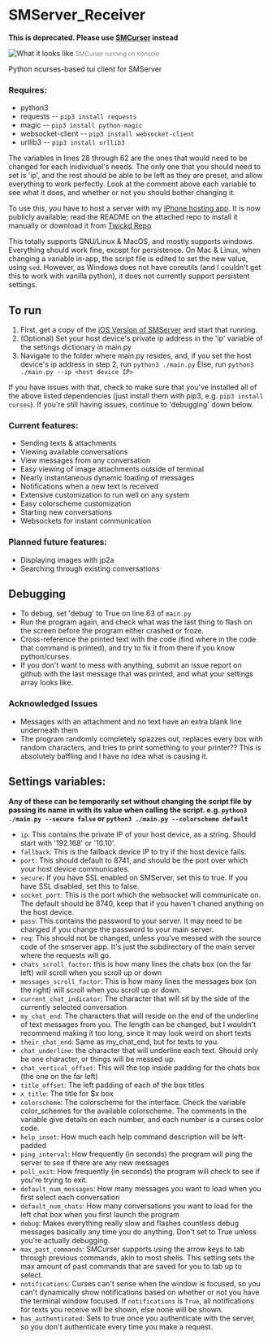 # SMServer_Receiver

__This is deprecated. Please use [SMCurser](https://github.com/iandwelker/smcurser) instead__

![What it looks like](smserver_receiver.png)
<span style="font-weight: 200; font-size: 12px;">SMCurser running on Konsole</span>

Python ncurses-based tui client for SMServer

### Requires:
 - python3
 - requests -- `pip3 install requests`
 - magic -- `pip3 install python-magic`
 - websocket-client -- `pip3 install websocket-client`
 - urllib3 -- `pip3 install urllib3`

The variables in lines 28 through 62 are the ones that would need to be changed for each inidividual's needs. The only one that you should need to set is 'ip', and the rest should be able to be left as they are preset, and allow everything to work perfectly. Look at the comment above each variable to see what it does, and whether or not you should bother changing it.

To use this, you have to host a server with my [iPhone hosting app](https://github.com/iandwelker/smserver). It is now publicly available; read the README on the attached repo to install it manually or download it from [Twickd Repo](repo.twickd.com)

This totally supports GNU/Linux & MacOS, and mostly supports windows. Everything should work fine, except for persistence. On Mac & Linux, when changing a variable in-app, the script file is edited to set the new value, using `sed`. However, as Windows does not have coreutils (and I couldn't get this to work with vanilla python), it does not currently support persistent settings.

## To run

1. First, get a copy of the [iOS Version of SMServer](https://github.com/iandwelker/smserver) and start that running.
2. (Optional) Set your host device's private ip address in the 'ip' variable of the settings dictionary in main.py
3. Navigate to the folder where main.py resides, and, if you set the host device's ip address in step 2, run `python3 ./main.py` Else, run `python3 ./main.py --ip <host device IP>`

If you have issues with that, check to make sure that you've installed all of the above listed dependencies (just install them with pip3, e.g. `pip3 install curses`). If you're still having issues, continue to 'debugging' down below.

### Current features:
 - Sending texts & attachments
 - Viewing available conversations
 - View messages from any conversation
 - Easy viewing of image attachments outside of terminal
 - Nearly instantaneous dynamic loading of messages
 - Notifications when a new text is received
 - Extensive customization to run well on any system
 - Easy colorscheme customization
 - Starting new conversations
 - Websockets for instant communication

### Planned future features:
 - Displaying images with jp2a
 - Searching through existing conversations

## Debugging
- To debug, set 'debug' to True on line 63 of `main.py`
- Run the program again, and check what was the last thing to flash on the screen before the program either crashed or froze.
- Cross-reference the printed text with the code (find where in the code that command is printed), and try to fix it from there if you know python/curses.
- If you don't want to mess with anything, submit an issue report on github with the last message that was printed, and what your settings array looks like.

### Acknowledged Issues
- Messages with an attachment and no text have an extra blank line underneath them
- The program randomly completely spazzes out, replaces every box with random characters, and tries to print something to your printer?? This is absolutely baffling and I have no idea what is causing it.

## Settings variables:
**Any of these can be temporarily set without changing the script file by passing its name in with its value when calling the script. e.g. `python3 ./main.py --secure false` or `python3 ./main.py --colorscheme default`**

- `ip`: This contains the private IP of your host device, as a string. Should start with '192.168' or '10.10'.
- `fallback`: This is the fallback device IP to try if the host device fails.
- `port`: This should default to 8741, and should be the port over which your host device communicates.
- `secure`: If you have SSL enabled on SMServer, set this to true. If you have SSL disabled, set this to false.
- `socket_port`: This is the port which the websocket will communicate on. The default should be 8740, keep that if you haven't chaned anything on the host device.
- `pass`: This contains the password to your server. It may need to be changed if you change the password to your main server.
- `req`: This should not be changed, unless you've messed with the source code of the smserver app. It's just the subdirectory of the main server where the requests will go.
- `chats_scroll_factor`: this is how many lines the chats box (on the far left) will scroll when you scroll up or down
- `messages_scroll_factor`: This is how many lines the messages box (on the right) will scroll when you scroll up or down.
- `current_chat_indicator`: The character that will sit by the side of the currently selected conversation.
- `my_chat_end`: The characters that will reside on the end of the underline of text messages from you. The length can be changed, but I wouldn't recommend making it too long, since it may look weird on short texts
- `their_chat_end`: Same as my_chat_end, but for texts to you.
- `chat_underline`: the character that will underline each text. Should only be one character, or things will be messed up.
- `chat_vertical_offset`: This will the top inside padding for the chats box (the one on the far left)
- `title_offset`: The left padding of each of the box titles
- `x_title`: The title for $x box
- `colorscheme`: The colorscheme for the interface. Check the variable color_schemes for the available colorscheme. The comments in the variable give details on each number, and each number is a curses color code.
- `help_inset`: How much each help command description will be left-padded
- `ping_interval`: How frequently (in seconds) the program will ping the server to see if there are any new messages
- `poll_exit`: How frequently (in seconds) the program will check to see if you're trying to exit.
- `default_num_messages`: How many messages you want to load when you first select each conversation
- `default_num_chats`: How many conversations you want to load for the left chat box when you first launch the program
- `debug`: Makes everything really slow and flashes countless debug messages basically any time you do anything. Don't set to True unless you're actually debugging.
- `max_past_commands`: SMCurser supports using the arrow keys to tab through previous commands, akin to most shells. This setting sets the max amount of past commands that are saved for you to tab up to select.
- `notifications`: Curses can't sense when the window is focused, so you can't dynamically show notifications based on whether or not you have the terminal window focused. If `notifications` is `True`, all notifications for texts you receive will be shown, else none will be shown.
- `has_authenticated`: Sets to true once you authenticate with the server, so you don't authenticate every time you make a request.
